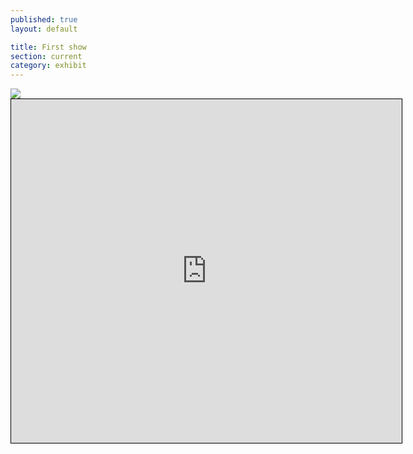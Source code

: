 ```yaml
---
published: true
layout: default

title: First show 
section: current
category: exhibit
---
```


<img src="https://farm1.staticflickr.com/357/19825184129_b825205c3b_c.jpg">

<iframe width="625" height="550" frameborder="0" scrolling="no" marginheight="0" marginwidth="0" src="https://www.openstreetmap.org/export/embed.html?bbox=174.7513782978058%2C-36.85982371146312%2C174.75292593240738%2C-36.858737802379586&amp;layer=mapnik&amp;marker=-36.85928075885007%2C174.7521534562111" style="border: 1px solid black"></iframe>



